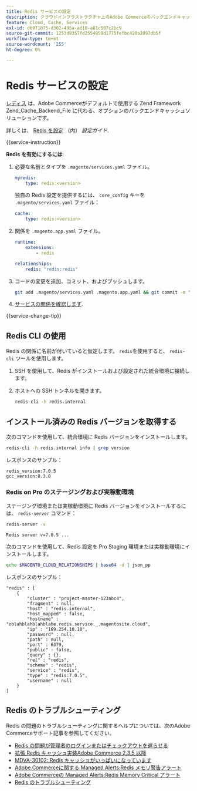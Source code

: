 ```yaml
---
title: Redis サービスの設定
description: クラウドインフラストラクチャ上のAdobe Commerceのバックエンドキャッシュソリューションとして Redis を設定し、最適化する方法について説明します。
feature: Cloud, Cache, Services
exl-id: d6971875-d302-495a-ad10-a81c507c2bc9
source-git-commit: 1253d8357fd2554050d1775fefbc420a2097db5f
workflow-type: tm+mt
source-wordcount: '255'
ht-degree: 0%

---
```


# Redis サービスの設定

[レディス](https://redis.io) は、Adobe Commerceがデフォルトで使用する Zend Framework Zend_Cache_Backend_File に代わる、オプションのバックエンドキャッシュソリューションです。

詳しくは、 [Redis を設定](https://experienceleague.adobe.com/docs/commerce-operations/configuration-guide/cache/redis/config-redis.html) （内） _設定ガイド_.

{{service-instruction}}

**Redis を有効にするには**:

1. 必要な名前とタイプを `.magento/services.yaml` ファイル。

   ```yaml
   myredis:
       type: redis:<version>
   ```

   独自の Redis 設定を提供するには、 `core_config` キーを `.magento/services.yaml` ファイル：

   ```yaml
   cache:
       type: redis:<version>
   ```

1. 関係を `.magento.app.yaml` ファイル。

   ```yaml
   runtime:
       extensions:
           - redis
   
   relationships:
       redis: "redis:redis"
   ```

1. コードの変更を追加、コミット、およびプッシュします。

   ```bash
   git add .magento/services.yaml .magento.app.yaml && git commit -m "Enable redis service" && git push origin <branch-name>
   ```

1. [サービスの関係を確認します](services-yaml.md#service-relationships).

{{service-change-tip}}

## Redis CLI の使用

Redis の関係に名前が付いていると仮定します。 `redis`を使用すると、 `redis-cli` ツールを使用します。

1. SSH を使用して、Redis がインストールおよび設定された統合環境に接続します。

1. ホストへの SSH トンネルを開きます。

   ```bash
   redis-cli -h redis.internal
   ```

## インストール済みの Redis バージョンを取得する

次のコマンドを使用して、統合環境に Redis バージョンをインストールします。

```bash
redis-cli -h redis.internal info | grep version
```

レスポンスのサンプル：

```terminal
redis_version:7.0.5
gcc_version:8.3.0
```

### Redis on Pro のステージングおよび実稼動環境

ステージング環境または実稼動環境に Redis バージョンをインストールするには、 `redis-server` コマンド：

```bash
redis-server -v
```

```terminal
Redis server v=7.0.5 ...
```

次のコマンドを使用して、Redis 設定を Pro Staging 環境または実稼動環境にインストールします。

```bash
echo $MAGENTO_CLOUD_RELATIONSHIPS | base64 -d | json_pp
```

レスポンスのサンプル：

```terminal
"redis" : [
    {
        "cluster" : "project-master-123abc4",
        "fragment" : null,
        "host" : "redis.internal",
        "host_mapped" : false,
        "hostname" : "oblahblahblahblahe.redis.service._.magentosite.cloud",
        "ip" : "169.254.10.10",
        "password" : null,
        "path" : null,
        "port" : 6379,
        "public" : false,
        "query" : {},
        "rel" : "redis",
        "scheme" : "redis",
        "service" : "redis",
        "type" : "redis:7.0.5",
        "username" : null
    }
]
```

## Redis のトラブルシューティング

Redis の問題のトラブルシューティングに関するヘルプについては、次のAdobe Commerceサポート記事を参照してください。

- [Redis の問題が管理者のログインまたはチェックアウトを遅らせる](https://experienceleague.adobe.com/docs/commerce-knowledge-base/kb/troubleshooting/miscellaneous/redis-issue-delay-magento-admin-login-or-checkout.html)
- [拡張 Redis キャッシュ実装Adobe Commerce 2.3.5 以降](https://experienceleague.adobe.com/docs/commerce-operations/implementation-playbook/best-practices/planning/redis-service-configuration.html)
- [MDVA-30102: Redis キャッシュがいっぱいになっています](https://experienceleague.adobe.com/docs/commerce-knowledge-base/kb/support-tools/patches/v1-0-6/mdva-30102-magento-patch-redis-cache-getting-full.html)
- [Adobe Commerceに関する Managed Alerts:Redis メモリ警告アラート](https://experienceleague.adobe.com/docs/commerce-knowledge-base/kb/support-tools/managed-alerts/managed-alerts-on-magento-commerce-redis-memory-warning-alert.html)
- [Adobe Commerceの Managed Alerts:Redis Memory Critical アラート](https://experienceleague.adobe.com/docs/commerce-knowledge-base/kb/support-tools/managed-alerts/managed-alerts-on-magento-commerce-redis-memory-critical-alert.html)
- [Redis のトラブルシューティング](https://experienceleague.adobe.com/docs/commerce-knowledge-base/kb/troubleshooting/miscellaneous/redis-troubleshooter.html)
